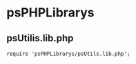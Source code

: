 psPHPLibrarys
=============

psUtilis.lib.php
----------------

    require 'psPHPLibrarys/psUtils.lib.php';
